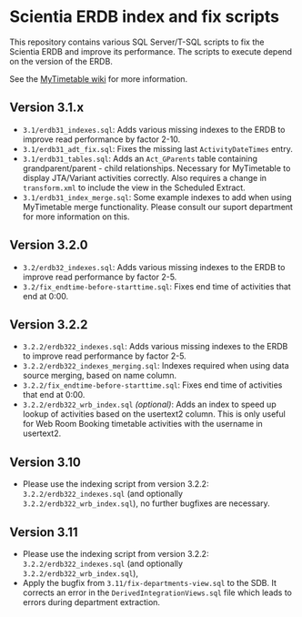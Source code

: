 Scientia ERDB index and fix scripts
===================================

This repository contains various SQL Server/T-SQL scripts to fix the Scientia ERDB and improve its performance. The scripts to execute depend on the version of the ERDB.

See the [MyTimetable wiki](https://wiki.eveoh.nl/x/SIA3) for more information.

Version 3.1.x
-------------
 
 * `3.1/erdb31_indexes.sql`: Adds various missing indexes to the ERDB to improve read performance by factor 2-10.
 * `3.1/erdb31_adt_fix.sql`: Fixes the missing last `ActivityDateTimes` entry.
 * `3.1/erdb31_tables.sql`: Adds an `Act_GParents` table containing grandparent/parent - child relationships. Necessary for MyTimetable to display JTA/Variant activities correctly. Also requires a change in `transform.xml` to include the view in the Scheduled Extract.
 * `3.1/erdb31_index_merge.sql`: Some example indexes to add when using MyTimetable merge functionality. Please consult our suport department for more information on this.

Version 3.2.0
-------------

 * `3.2/erdb32_indexes.sql`: Adds various missing indexes to the ERDB to improve read performance by factor 2-5.
 * `3.2/fix_endtime-before-starttime.sql`: Fixes end time of activities that end at 0:00. 

Version 3.2.2
-------------

 * `3.2.2/erdb322_indexes.sql`: Adds various missing indexes to the ERDB to improve read performance by factor 2-5. 
 * `3.2.2/erdb322_indexes_merging.sql`: Indexes required when using data source merging, based on name column.
 * `3.2.2/fix_endtime-before-starttime.sql`: Fixes end time of activities that end at 0:00.
 * `3.2.2/erdb322_wrb_index.sql` *(optional)*: Adds an index to speed up lookup of activities based on the usertext2 column. This is only useful for Web Room Booking timetable activities with the username in usertext2.

Version 3.10
------------

 * Please use the indexing script from version 3.2.2: `3.2.2/erdb322_indexes.sql` (and optionally `3.2.2/erdb322_wrb_index.sql`), no further bugfixes are necessary.

Version 3.11
------------

 * Please use the indexing script from version 3.2.2: `3.2.2/erdb322_indexes.sql` (and optionally `3.2.2/erdb322_wrb_index.sql`),
 * Apply the bugfix from `3.11/fix-departments-view.sql` to the SDB. It corrects an error in the `DerivedIntegrationViews.sql` file which leads to errors during department extraction.
